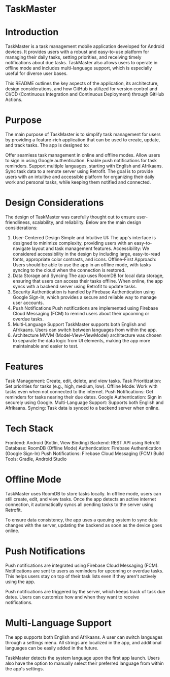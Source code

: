 # TaskMaster
# Introduction
TaskMaster is a task management mobile application developed for Android devices. It provides users with a robust and easy-to-use platform for managing their daily tasks, setting priorities, and receiving timely notifications about due tasks. TaskMaster also allows users to operate in offline mode and includes multi-language support, which is especially useful for diverse user bases.

This README outlines the key aspects of the application, its architecture, design considerations, and how GitHub is utilized for version control and CI/CD (Continuous Integration and Continuous Deployment) through GitHub Actions.

# Purpose
The main purpose of TaskMaster is to simplify task management for users by providing a feature-rich application that can be used to create, update, and track tasks. The app is designed to:

Offer seamless task management in online and offline modes.
Allow users to sign in using Google authentication.
Enable push notifications for task reminders.
Support multiple languages, starting with English and Afrikaans.
Sync task data to a remote server using Retrofit.
The goal is to provide users with an intuitive and accessible platform for organizing their daily work and personal tasks, while keeping them notified and connected.

# Design Considerations
The design of TaskMaster was carefully thought out to ensure user-friendliness, scalability, and reliability. Below are the main design considerations:

1. User-Centered Design
Simple and Intuitive UI: The app's interface is designed to minimize complexity, providing users with an easy-to-navigate layout and task management features.
Accessibility: We considered accessibility in the design by including large, easy-to-read fonts, appropriate color contrasts, and icons.
Offline-First Approach: Users should be able to use the app in an offline mode, with tasks syncing to the cloud when the connection is restored.
2. Data Storage and Syncing
The app uses RoomDB for local data storage, ensuring that users can access their tasks offline. When online, the app syncs with a backend server using Retrofit to update tasks.
3. Security
Authentication is handled by Firebase Authentication using Google Sign-In, which provides a secure and reliable way to manage user accounts.
4. Push Notifications
Push notifications are implemented using Firebase Cloud Messaging (FCM) to remind users about their upcoming or overdue tasks.
5. Multi-Language Support
TaskMaster supports both English and Afrikaans. Users can switch between languages from within the app.
6. Architecture
MVVM (Model-View-ViewModel) architecture was chosen to separate the data logic from UI elements, making the app more maintainable and easier to test.
# Features
Task Management: Create, edit, delete, and view tasks.
Task Prioritization: Set priorities for tasks (e.g., high, medium, low).
Offline Mode: Work with tasks even when not connected to the internet.
Push Notifications: Get reminders for tasks nearing their due dates.
Google Authentication: Sign in securely using Google.
Multi-Language Support: Supports both English and Afrikaans.
Syncing: Task data is synced to a backend server when online.
# Tech Stack
Frontend: Android (Kotlin, View Binding)
Backend: REST API using Retrofit
Database: RoomDB (Offline Mode)
Authentication: Firebase Authentication (Google Sign-In)
Push Notifications: Firebase Cloud Messaging (FCM)
Build Tools: Gradle, Android Studio
# Offline Mode
TaskMaster uses RoomDB to store tasks locally. In offline mode, users can still create, edit, and view tasks. Once the app detects an active internet connection, it automatically syncs all pending tasks to the server using Retrofit.

To ensure data consistency, the app uses a queuing system to sync data changes with the server, updating the backend as soon as the device goes online.

# Push Notifications
Push notifications are integrated using Firebase Cloud Messaging (FCM). Notifications are sent to users as reminders for upcoming or overdue tasks. This helps users stay on top of their task lists even if they aren't actively using the app.

Push notifications are triggered by the server, which keeps track of task due dates. Users can customize how and when they want to receive notifications.

# Multi-Language Support
The app supports both English and Afrikaans. A user can switch languages through a settings menu. All strings are localized in the app, and additional languages can be easily added in the future.

TaskMaster detects the system language upon the first app launch. Users also have the option to manually select their preferred language from within the app's settings.
